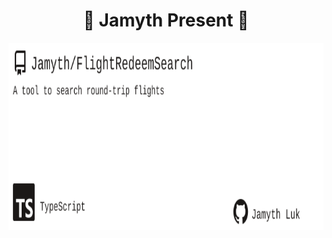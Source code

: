 <!-- built at 11/26/2024, 6:24:08 PM -->
<h1 align="center">
🎉 Jamyth Present 🎉
</h1>
<p align="center">
    <a href="https://github.com/Jamyth/FlightRedeemSearch">
        <img width="1000" height="300" src="./readme.svg" />
    </a>
</p>